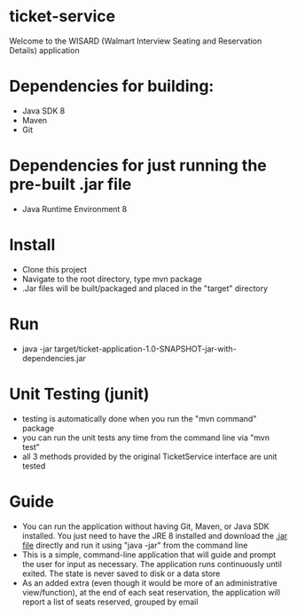 # ticket-service

Welcome to the WISARD (Walmart Interview Seating and Reservation Details) application

# Dependencies for building: 
* Java SDK 8
* Maven
* Git

# Dependencies for just running the pre-built .jar file
* Java Runtime Environment 8

# Install
* Clone this project
* Navigate to the root directory, type mvn package
* .Jar files will be built/packaged and placed in the "target" directory

# Run
* java -jar target/ticket-application-1.0-SNAPSHOT-jar-with-dependencies.jar

# Unit Testing (junit)
* testing is automatically done when you run the "mvn command" package
* you can run the unit tests any time from the command line via "mvn test"
* all 3 methods provided by the original TicketService interface are unit tested

# Guide
* You can run the application without having Git, Maven, or Java SDK installed.  You just need to have the JRE 8 installed and download the [.jar file](https://github.com/edwmh/ticket-service/blob/master/target/ticket-application-1.0-SNAPSHOT-jar-with-dependencies.jar?raw=true) directly and run it using "java -jar" from the command line
* This is a simple, command-line application that will guide and prompt the user for input as necessary.  The application runs continuously until exited.  The state is never saved to disk or a data store
* As an added extra (even though it would be more of an administrative view/function), at the end of each seat reservation, the application will report a list of seats reserved, grouped by email